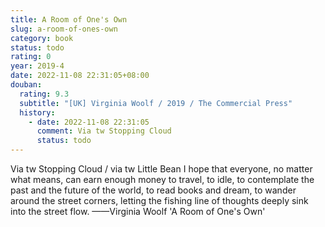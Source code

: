 ```yaml
---
title: A Room of One's Own
slug: a-room-of-ones-own
category: book
status: todo
rating: 0
year: 2019-4
date: 2022-11-08 22:31:05+08:00
douban:
  rating: 9.3
  subtitle: "[UK] Virginia Woolf / 2019 / The Commercial Press"
  history:
    - date: 2022-11-08 22:31:05
      comment: Via tw Stopping Cloud
      status: todo
---
```


Via tw Stopping Cloud / via tw Little Bean I hope that everyone, no matter what means, can earn enough money to travel, to idle, to contemplate the past and the future of the world, to read books and dream, to wander around the street corners, letting the fishing line of thoughts deeply sink into the street flow. ——Virginia Woolf 'A Room of One's Own'
